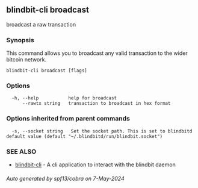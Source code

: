## blindbit-cli broadcast

broadcast a raw transaction

### Synopsis

This command allows you to broadcast any valid transaction 
to the wider bitcoin network.

```
blindbit-cli broadcast [flags]
```

### Options

```
  -h, --help           help for broadcast
      --rawtx string   transaction to broadcast in hex format 
```

### Options inherited from parent commands

```
  -s, --socket string   Set the socket path. This is set to blindbitd default value (default "~/.blindbitd/run/blindbit.socket")
```

### SEE ALSO

* [blindbit-cli](blindbit-cli.md)	 - A cli application to interact with the blindbit daemon

###### Auto generated by spf13/cobra on 7-May-2024

